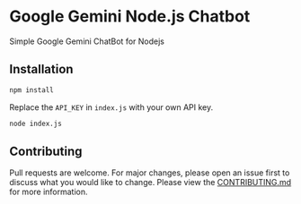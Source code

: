 # Google Gemini Node.js Chatbot

Simple Google Gemini ChatBot for Nodejs

## Installation

```bash
npm install
```

Replace the `API_KEY` in `index.js` with your own API key.

```bash
node index.js
```

## Contributing

Pull requests are welcome. For major changes, please open an issue first to discuss what you would like to change. Please view the [CONTRIBUTING.md](CONTRIBUTING.md) for more information.
